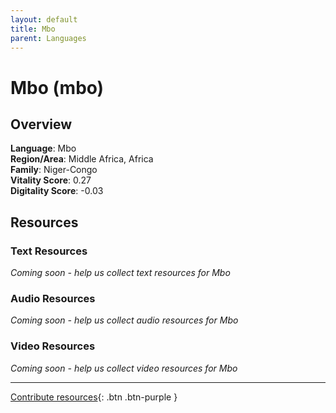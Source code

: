 ```yaml
---
layout: default
title: Mbo
parent: Languages
---
```


# Mbo (mbo)

## Overview

**Language**: Mbo  
**Region/Area**: Middle Africa, Africa  
**Family**: Niger-Congo  
**Vitality Score**: 0.27  
**Digitality Score**: -0.03  

## Resources

### Text Resources
*Coming soon - help us collect text resources for Mbo*

### Audio Resources
*Coming soon - help us collect audio resources for Mbo*

### Video Resources
*Coming soon - help us collect video resources for Mbo*

---

[Contribute resources](https://fairtrain.github.io/){: .btn .btn-purple }

